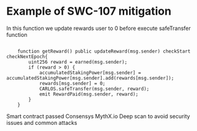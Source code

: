 # Example of SWC-107 mitigation

In this function we update rewards user to 0 before execute safeTransfer function

<code>
    function getReward() public updateReward(msg.sender) checkStart checkNextEpoch{
        uint256 reward = earned(msg.sender);
        if (reward > 0) {
            accumulatedStakingPower[msg.sender] = accumulatedStakingPower[msg.sender].add(rewards[msg.sender]);
            rewards[msg.sender] = 0;
            CARLOS.safeTransfer(msg.sender, reward);            
            emit RewardPaid(msg.sender, reward);
        }
    }
</code>

Smart contract passed Consensys MythX.io Deep scan to avoid security issues and common attacks
